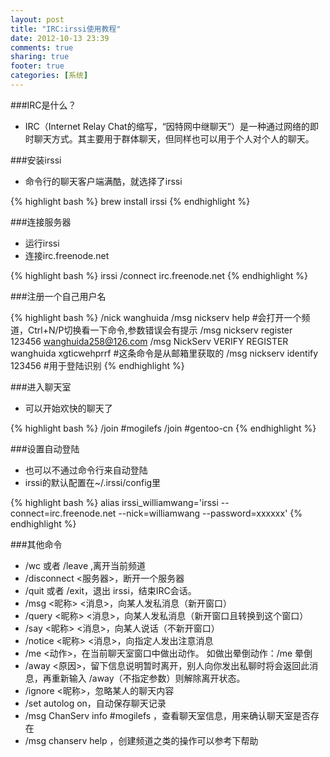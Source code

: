 ```yaml
---
layout: post
title: "IRC:irssi使用教程"
date: 2012-10-13 23:39
comments: true
sharing: true
footer: true
categories: [系统]
---
```


###IRC是什么？
+ IRC（Internet Relay Chat的缩写，“因特网中继聊天”）是一种通过网络的即时聊天方式。其主要用于群体聊天，但同样也可以用于个人对个人的聊天。

<!-- more -->

###安装irssi
+ 命令行的聊天客户端满酷，就选择了irssi

{% highlight bash %}
brew install irssi
{% endhighlight %}

###连接服务器
+ 运行irssi
+ 连接irc.freenode.net

{% highlight bash %}
irssi
/connect irc.freenode.net
{% endhighlight %}

###注册一个自己用户名

{% highlight bash %}
/nick wanghuida
/msg nickserv help #会打开一个频道，Ctrl+N/P切换看一下命令,参数错误会有提示
/msg nickserv register 123456 wanghuida258@126.com
/msg NickServ VERIFY REGISTER wanghuida xgticwehprrf #这条命令是从邮箱里获取的
/msg nickserv identify 123456 #用于登陆识别 
{% endhighlight %}

###进入聊天室
+ 可以开始欢快的聊天了

{% highlight bash %}
/join #mogilefs
/join #gentoo-cn
{% endhighlight %}

###设置自动登陆
+ 也可以不通过命令行来自动登陆
+ irssi的默认配置在~/.irssi/config里

{% highlight bash %}
alias irssi_williamwang='irssi --connect=irc.freenode.net --nick=williamwang --password=xxxxxx'
{% endhighlight %}

###其他命令

+ /wc 或者 /leave ,离开当前频道
+ /disconnect <服务器>，断开一个服务器
+ /quit 或者 /exit，退出 irssi，结束IRC会话。
+ /msg <昵称> <消息>，向某人发私消息（新开窗口）
+ /query <昵称> <消息>，向某人发私消息（新开窗口且转换到这个窗口）
+ /say <昵称> <消息>，向某人说话（不新开窗口）
+ /notice <昵称> <消息>，向指定人发出注意消息
+ /me <动作>，在当前聊天室窗口中做出动作。 如做出晕倒动作：/me 晕倒
+ /away <原因>，留下信息说明暂时离开，别人向你发出私聊时将会返回此消息，再重新输入 /away（不指定参数）则解除离开状态。
+ /ignore <昵称>，忽略某人的聊天内容
+ /set autolog on，自动保存聊天记录
+ /msg ChanServ info #mogilefs ，查看聊天室信息，用来确认聊天室是否存在
+ /msg chanserv help ，创建频道之类的操作可以参考下帮助
